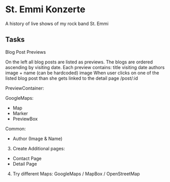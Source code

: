 # St. Emmi Konzerte
A history of live shows of my rock band St. Emmi

## Tasks
Blog Post Previews

On the left all blog posts are listed as previews.
The blogs are ordered ascending by visiting date.
Each preview contains:
    title
    visiting date
    authors image + name (can be hardcoded)
    image
    When user clicks on one of the listed blog post than she gets linked to the detail page /post/:id


PreviewContainer:

GoogleMaps:
- Map
- Marker
- PreviewBox

Common:
- Author (Image & Name)



3. Create Additional pages:
- Contact Page
- Detail Page

4. Try different Maps:
GoogleMaps / MapBox / OpenStreetMap
